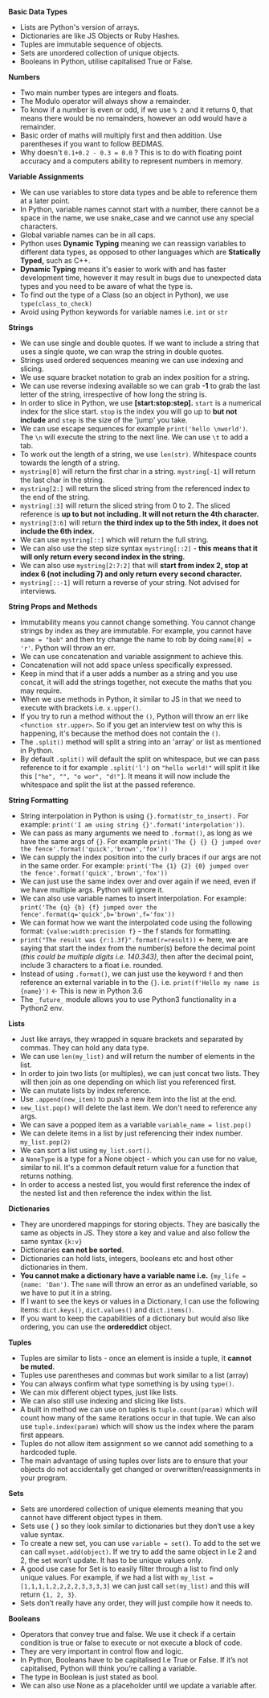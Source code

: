 **Basic Data Types**

-   Lists are Python's version of arrays.
-   Dictionaries are like JS Objects or Ruby Hashes.
-   Tuples are immutable sequence of objects.
-   Sets are unordered collection of unique objects.
-   Booleans in Python, utilise capitalised True or False.

**Numbers**

-   Two main number types are integers and floats.
-   The Modulo operator will always show a remainder.
-   To know if a number is even or odd, if we use `% 2` and it returns 0, that means there would be no remainders, however an odd would have a remainder.
-   Basic order of maths will multiply first and then addition. Use parentheses if you want to follow BEDMAS.
-   Why doesn't `0.1+0.2 - 0.3 = 0.0` ? This is to do with floating point accuracy and a computers ability to represent numbers in memory.

**Variable Assignments**

-   We can use variables to store data types and be able to reference them at a later point.
-   In Python, variable names cannot start with a number, there cannot be a space in the name, we use snake_case and we cannot use any special characters.
-   Global variable names can be in all caps.
-   Python uses **Dynamic Typing** meaning we can reassign variables to different data types, as opposed to other languages which are **Statically Typed,** such as C++.
-   **Dynamic Typing** means it's easier to work with and has faster development time, however it may result in bugs due to unexpected data types and you need to be aware of what the type is.
-   To find out the type of a Class (so an object in Python), we use `type(class_to_check)`
-   Avoid using Python keywords for variable names i.e. `int` or `str`

**Strings**

-   We can use single and double quotes. If we want to include a string that uses a single quote, we can wrap the string in double quotes.
-   Strings used ordered sequences meaning we can use indexing and slicing.
-   We use square bracket notation to grab an index position for a string.
-   We can use reverse indexing available so we can grab **-1** to grab the last letter of the string, irrespective of how long the string is.
-   In order to slice in Python, we use **[start:stop:step].** `start` is a numerical index for the slice start. `stop` is the index you will go up to **but not include** and `step` is the size of the 'jump' you take.
-   We can use escape sequences for example `print('hello \nworld')`. The `\n` will execute the string to the next line. We can use `\t` to add a tab.
-   To work out the length of a string, we use `len(str)`. Whitespace counts towards the length of a string.
-   `mystring[0]` will return the first char in a string. `mystring[-1]` will return the last char in the string.
-   `mystring[2:]` will return the sliced string from the referenced index to the end of the string.
-   `mystring[:3]` will return the sliced string from 0 to 2. The sliced reference is **up to but not including. It will not return the 4th character.**
-   `mystring[3:6]` will return **the third index up to the 5th index, it does not include the 6th index.**
-   We can use `mystring[::]` which will return the full string.
-   We can also use the step size syntax `mystring[::2]` - **this means that it will only return every second index in the string.**
-   We can also use `mystring[2:7:2]` that will **start from index 2, stop at index 6 (not including 7) and only return every second character.**
-   `mystring[::-1]` will return a reverse of your string. Not advised for interviews.

**String Props and Methods**

-   Immutability means you cannot change something. You cannot change strings by index as they are immutable. For example, you cannot have `name = "bob"` and then try change the name to rob by doing `name[0] = 'r'`. Python will throw an err.
-   We can use concatenation and variable assignment to achieve this.
-   Concatenation will not add space unless specifically expressed.
-   Keep in mind that if a user adds a number as a string and you use concat, it will add the strings together, not execute the maths that you may require.
-   When we use methods in Python, it similar to JS in that we need to execute with brackets i.e. `x.upper()`.
-   If you try to run a method without the `()`, Python will throw an err like `<function str.upper>`. So if you get an interview test on why this is happening, it's because the method does not contain the `()`.
-   The `.split()` method will split a string into an 'array' or list as mentioned in Python.
-   By default `.split()` will default the split on whitespace, but we can pass reference to it for example `.split('l')` on `"hello world!"` will split it like this `["he", "", "o wor", "d!"]`. It means it will now include the whitespace and split the list at the passed reference.

**String Formatting**

-   String interpolation in Python is using `{}.format(str_to_insert).` For example: `print('I am using string {}'.format('interpolation'))`.
-   We can pass as many arguments we need to `.format()`, as long as we have the same args of `{}`. For example `print('The {} {} {} jumped over the fence'.format('quick','brown','fox'))`
-   We can supply the index position into the curly braces if our args are not in the same order. For example: `print('The {1} {2} {0} jumped over the fence'.format('quick','brown','fox'))`
-   We can just use the same index over and over again if we need, even if we have multiple args. Python will ignore it.
-   We can also use variable names to insert interpolation. For example: `print('The {q} {b} {f} jumped over the fence'.format(q='quick',b='brown',f='fox'))`
-   We can format how we want the interpolated code using the following format: `{value:width:precision f}` - the f stands for formatting.
-   `print("The result was {r:1.3f}".format(r=result))` ← here, we are saying that start the index from the number(s) before the decimal point (_this could be multiple digits i.e. 140.343)_, then after the decimal point, include 3 characters to a float i.e. rounded.
-   Instead of using `.format()`, we can just use the keyword `f` and then reference an external variable in to the `{}`. i.e. `print(f'Hello my name is {name}')` ← This is new in Python 3.6
-   The `_future_` module allows you to use Python3 functionality in a Python2 env.

**Lists**

-   Just like arrays, they wrapped in square brackets and separated by commas. They can hold any data type.
-   We can use `len(my_list)` and will return the number of elements in the list.
-   In order to join two lists (or multiples), we can just concat two lists. They will then join as one depending on which list you referenced first.
-   We can mutate lists by index reference.
-   Use `.append(new_item)` to push a new item into the list at the end.
-   `new_list.pop()` will delete the last item. We don't need to reference any args.
-   We can save a popped item as a variable `variable_name = list.pop()`
-   We can delete items in a list by just referencing their index number. `my_list.pop(2)`
-   We can sort a list using `my_list.sort()`.
-   a `NoneType` is a type for a None object - which you can use for no value, similar to nil. It's a common default return value for a function that returns nothing.
-   In order to access a nested list, you would first reference the index of the nested list and then reference the index within the list.

**Dictionaries**

-   They are unordered mappings for storing objects. They are basically the same as objects in JS. They store a key and value and also follow the same syntax `{k:v}`
-   Dictionaries **can not be sorted**.
-   Dictionaries can hold lists, integers, booleans etc and host other dictionaries in them.
-   **You cannot make a dictionary have a variable name i.e.** `{my_life = {name: 'Dan')`. The `name` will throw an error as an undefined variable, so we have to put it in a string.
-   If I want to see the keys or values in a Dictionary, I can use the following items: `dict.keys()`, `dict.values()` and `dict.items()`.
-   If you want to keep the capabilities of a dictionary but would also like ordering, you can use the **ordereddict** object.

**Tuples**

-   Tuples are similar to lists - once an element is inside a tuple, it **cannot be muted**.
-   Tuples use parentheses and commas but work similar to a list (array)
-   You can always confirm what type something is by using `type()`.
-   We can mix different object types, just like lists.
-   We can also still use indexing and slicing like lists.
-   A built in method we can use on tuples is `tuple.count(param)` which will count how many of the same iterations occur in that tuple. We can also use `tuple.index(param)` which will show us the index where the param first appears.
-   Tuples do not allow item assignment so we cannot add something to a hardcoded tuple.
-   The main advantage of using tuples over lists are to ensure that your objects do not accidentally get changed or overwritten/reassignments in your program.

**Sets**

-   Sets are unordered collection of unique elements meaning that you cannot have different object types in them.
-   Sets use { } so they look similar to dictionaries but they don’t use a key value syntax.
-   To create a new set, you can use `variable = set()`. To add to the set we can call `myset.add(object)`. If we try to add the same object in I.e 2 and 2, the set won’t update. It has to be unique values only.
-   A good use case for Set is to easily filter through a list to find only unique values. For example, if we had a list with `my_list = [1,1,1,1,2,2,2,2,3,3,3,3]` we can just call `set(my_list)` and this will return `{1, 2, 3}`.
-   Sets don’t really have any order, they will just compile how it needs to.

**Booleans**

-   Operators that convey true and false. We use it check if a certain condition is true or false to execute or not execute a block of code.
-   They are very important in control flow and logic.
-   In Python, Booleans have to be capitalised I.e True or False. If it’s not capitalised, Python will think you’re calling a variable.
-   The type in Boolean is just stated as bool.
-   We can also use None as a placeholder until we update a variable after.
